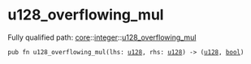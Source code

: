 # u128_overflowing_mul

Fully qualified path: [core](./core.md)::[integer](./core-integer.md)::[u128_overflowing_mul](./core-integer-u128_overflowing_mul.md)

<pre><code class="language-cairo">pub fn u128_overflowing_mul(lhs: <a href="core-integer-u128.html">u128</a>, rhs: <a href="core-integer-u128.html">u128</a>) -&gt; (<a href="core-integer-u128.html">u128</a>, <a href="core-bool.html">bool</a>)</code></pre>

